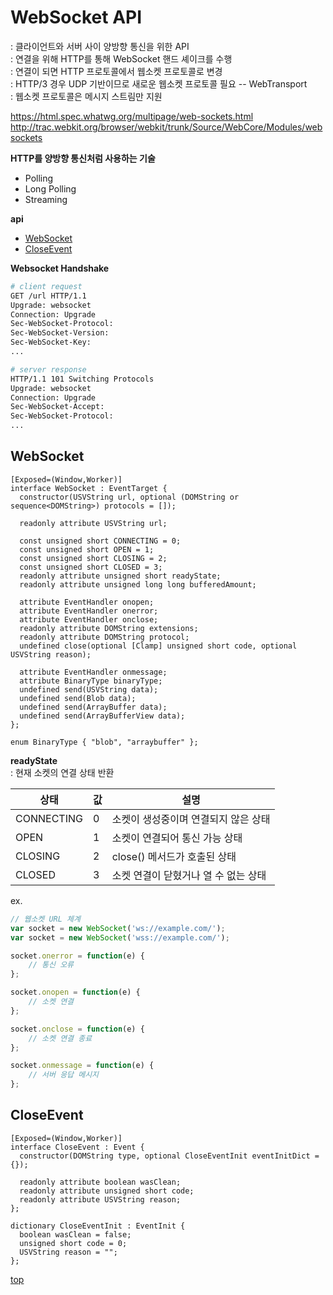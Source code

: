 # WebSocket API
: 클라이언트와 서버 사이 양방향 통신을 위한 API     
: 연결을 위해 HTTP를 통해 WebSocket 핸드 셰이크를 수행    
: 연결이 되면 HTTP 프로토콜에서 웹소켓 프로토콜로 변경          
: HTTP/3 경우 UDP 기반이므로 새로운 웹소켓 프로토콜 필요 -- WebTransport   
: 웹소켓 프로토콜은 메시지 스트림만 지원   


https://html.spec.whatwg.org/multipage/web-sockets.html     
http://trac.webkit.org/browser/webkit/trunk/Source/WebCore/Modules/websockets    

**HTTP를 양방향 통신처럼 사용하는 기술**  
- Polling
- Long Polling
- Streaming


**api**
- [WebSocket](#websocket)
- [CloseEvent](#closeevent)


**Websocket Handshake**
```bash
# client request
GET /url HTTP/1.1
Upgrade: websocket
Connection: Upgrade
Sec-WebSocket-Protocol:
Sec-WebSocket-Version:
Sec-WebSocket-Key:
...

# server response
HTTP/1.1 101 Switching Protocols
Upgrade: websocket
Connection: Upgrade
Sec-WebSocket-Accept:
Sec-WebSocket-Protocol:
...
```



## WebSocket

```webidl
[Exposed=(Window,Worker)]
interface WebSocket : EventTarget {
  constructor(USVString url, optional (DOMString or sequence<DOMString>) protocols = []);

  readonly attribute USVString url;

  const unsigned short CONNECTING = 0;
  const unsigned short OPEN = 1;
  const unsigned short CLOSING = 2;
  const unsigned short CLOSED = 3;
  readonly attribute unsigned short readyState;
  readonly attribute unsigned long long bufferedAmount;

  attribute EventHandler onopen;
  attribute EventHandler onerror;
  attribute EventHandler onclose;
  readonly attribute DOMString extensions;
  readonly attribute DOMString protocol;
  undefined close(optional [Clamp] unsigned short code, optional USVString reason);

  attribute EventHandler onmessage;
  attribute BinaryType binaryType;
  undefined send(USVString data);
  undefined send(Blob data);
  undefined send(ArrayBuffer data);
  undefined send(ArrayBufferView data);
};

enum BinaryType { "blob", "arraybuffer" };
```


**readyState**   
: 현재 소켓의 연결 상태 반환

상태 | 값 | 설명
---|---|---
CONNECTING | 0 | 소켓이 생성중이며 연결되지 않은 상태  
OPEN       | 1 | 소켓이 연결되어 통신 가능 상태
CLOSING    | 2 | close() 메서드가 호출된 상태  
CLOSED     | 3 | 소켓 연결이 닫혔거나 열 수 없는 상태


ex.
```js
// 웹소켓 URL 체계
var socket = new WebSocket('ws://example.com/');
var socket = new WebSocket('wss://example.com/');

socket.onerror = function(e) {
    // 통신 오류
};

socket.onopen = function(e) {
    // 소켓 연결
};

socket.onclose = function(e) {
    // 소켓 연결 종료
};

socket.onmessage = function(e) {
    // 서버 응답 메시지
};
```



## CloseEvent

```webidl
[Exposed=(Window,Worker)]
interface CloseEvent : Event {
  constructor(DOMString type, optional CloseEventInit eventInitDict = {});

  readonly attribute boolean wasClean;
  readonly attribute unsigned short code;
  readonly attribute USVString reason;
};

dictionary CloseEventInit : EventInit {
  boolean wasClean = false;
  unsigned short code = 0;
  USVString reason = "";
};
```



[top](#)
